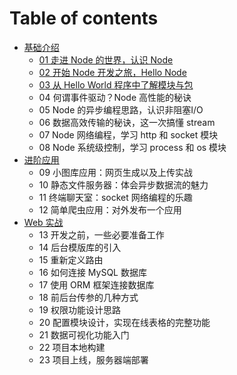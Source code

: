# Table of contents
* [基础介绍](Basic/README.md)
    * [01 走进 Node 的世界，认识 Node](Basic/01_know_node.md)
    * [02 开始 Node 开发之旅，Hello Node](Basic/02_start_node.md)
    * [03 从 Hello World 程序中了解模块与包](Basic/03_node_modules.md)
    * 04 何谓事件驱动？Node 高性能的秘诀
    * 05 Node 的异步编程思路，认识非阻塞I/O
    * 06 数据高效传输的秘诀，这一次搞懂 stream
    * 07 Node 网络编程，学习 http 和 socket 模块
    * 08 Node 系统级控制，学习 process 和 os 模块
* [进阶应用](Practice/README.md)
    * 09 小图库应用：网页生成以及上传实战
    * 10 静态文件服务器：体会异步数据流的魅力
    * 11 终端聊天室：socket 网络编程的乐趣 
    * 12 简单爬虫应用：对外发布一个应用
* [Web 实战](Web/README.md)
    * 13 开发之前，一些必要准备工作
    * 14 后台模版库的引入
    * 15 重新定义路由
    * 16 如何连接 MySQL 数据库
    * 17 使用 ORM 框架连接数据库
    * 18 前后台传参的几种方式
    * 19 权限功能设计思路
    * 20 配置模块设计，实现在线表格的完整功能
    * 21 数据可视化功能入门
    * 22 项目本地构建
    * 23 项目上线，服务器端部署

